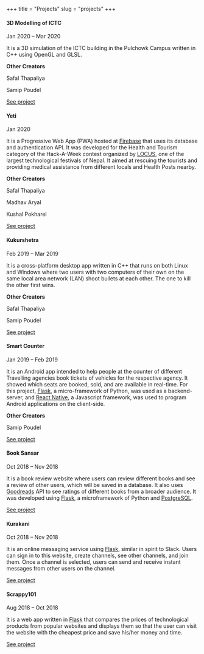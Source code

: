 +++
title = "Projects"
slug = "projects"
+++

#### 3D Modelling of ICTC

Jan 2020 – Mar 2020

It is a 3D simulation of the ICTC building in the Pulchowk Campus written in C++ using OpenGL and GLSL.

**Other Creators**

Safal Thapaliya

Samip Poudel

[See project](https://github.com/rabinadk1/ICTC-modeling)

#### Yeti

Jan 2020

It is a Progressive Web App (PWA) hosted at [Firebase](https://firebase.google.com/) that uses its database and authentication API.
It was developed for the Health and Tourism category of the Hack-A-Week contest organized by [LOCUS](https://locus.pcampus.edu.np/), one of the largest technological festivals of Nepal.
It aimed at rescuing the tourists and providing medical assistance from different locals and Health Posts nearby.

**Other Creators**

Safal Thapaliya

Madhav Aryal

Kushal Pokharel

[See project](https://github.com/rabinadk1/Yeti)

#### Kukurshetra

Feb 2019 – Mar 2019

It is a cross-platform desktop app written in C++ that runs on both Linux and Windows where two users with two computers of their own on the same local area network (LAN) shoot bullets at each other.
The one to kill the other first wins.

**Other Creators**

Safal Thapaliya

Samip Poudel

[See project](https://github.com/rabinadk1/kurukshetra)

#### Smart Counter

Jan 2019 – Feb 2019

It is an Android app intended to help people at the counter of different Travelling agencies book tickets of vehicles for the respective agency.
It showed which seats are booked, sold, and are available in real-time.
For this project, [Flask](https://flask.palletsprojects.com/), a micro-framework of Python, was used as a backend-server, and [React Native](https://reactnative.dev/), a Javascript framework, was used to program Android applications on the client-side.

**Other Creators**

Samip Poudel

[See project](https://github.com/rabinadk1/SmartCounterServer)

#### Book Sansar

Oct 2018 – Nov 2018

It is a book review website where users can review different books and see a review of other users, which will be saved in a database.
It also uses [Goodreads](https://www.goodreads.com/) API to see ratings of different books from a broader audience.
It was developed using [Flask](https://flask.palletsprojects.com/), a microframework of Python and [PostgreSQL](https://www.postgresql.org/).

[See project](https://github.com/FOSS-Pulchowk/Book-Sansar)

#### Kurakani

Oct 2018 – Nov 2018

It is an online messaging service using [Flask](https://flask.palletsprojects.com/), similar in spirit to Slack.
Users can sign in to this website, create channels, see other channels, and join them.
Once a channel is selected, users can send and receive instant messages from other users on the channel.

[See project](https://github.com/FOSS-Pulchowk/Kurakani)

#### Scrappy101

Aug 2018 – Oct 2018

It is a web app written in [Flask](https://flask.palletsprojects.com/) that compares the prices of technological products from popular websites and displays them so that the user can visit the website with the cheapest price and save his/her money and time.

[See project](https://github.com/FOSS-Pulchowk/Scrappy101)
